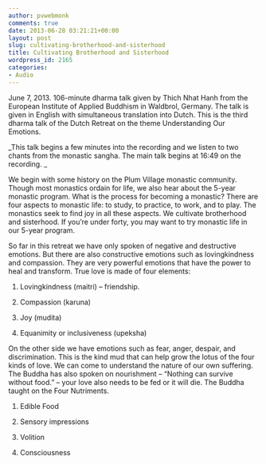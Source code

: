```yaml
---
author: pvwebmonk
comments: true
date: 2013-06-28 03:21:21+00:00
layout: post
slug: cultivating-brotherhood-and-sisterhood
title: Cultivating Brotherhood and Sisterhood
wordpress_id: 2165
categories:
- Audio
---
```


June 7, 2013. 106-minute dharma talk given by Thich Nhat Hanh from the European Institute of Applied Buddhism in Waldbrol, Germany. The talk is given in English with simultaneous translation into Dutch. This is the third dharma talk of the Dutch Retreat on the theme Understanding Our Emotions.




_This talk begins a few minutes into the recording and we listen to two chants from the monastic sangha. The main talk begins at 16:49 on the recording. _




We begin with some history on the Plum Village monastic community. Though most monastics ordain for life, we also hear about the 5-year monastic program. What is the process for becoming a monastic? There are four aspects to monastic life: to study, to practice, to work, and to play. The monastics seek to find joy in all these aspects. We cultivate brotherhood and sisterhood. If you’re under forty, you may want to try monastic life in our 5-year program.




So far in this retreat we have only spoken of negative and destructive emotions. But there are also constructive emotions such as lovingkindness and compassion. They are very powerful emotions that have the power to heal and transform. True love is made of four elements:




  1. Lovingkindness (maitri) – friendship.


  2. Compassion (karuna)


  3. Joy (mudita)


  4. Equanimity or inclusiveness (upeksha)



On the other side we have emotions such as fear, anger, despair, and discrimination. This is the kind mud that can help grow the lotus of the four kinds of love. We can come to understand the nature of our own suffering. The Buddha has also spoken on nourishment – “Nothing can survive without food.” – your love also needs to be fed or it will die. The Buddha taught on the Four Nutriments.




  1. Edible Food


  2. Sensory impressions


  3. Volition


  4. Consciousness 
